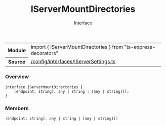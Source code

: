 
<header class="symbol-info-header"><h1 id="iservermountdirectories">IServerMountDirectories</h1><label class="symbol-info-type-label interface">Interface</label></header>
<!-- summary -->
<section class="symbol-info"><table class="is-full-width"><tbody><tr><th>Module</th><td><div class="lang-typescript"><span class="token keyword">import</span> { IServerMountDirectories }&nbsp;<span class="token keyword">from</span>&nbsp;<span class="token string">"ts-express-decorators"</span></div></td></tr><tr><th>Source</th><td><a href="https://github.com/Romakita/ts-express-decorators/blob/v3.8.0/src//config/interfaces/IServerSettings.ts#L0-L0">/config/interfaces/IServerSettings.ts</a></td></tr></tbody></table></section>
<!-- overview -->


### Overview


<pre><code class="typescript-lang "><span class="token keyword">interface</span> IServerMountDirectories <span class="token punctuation">{</span>
    <span class="token punctuation">[</span>endpoint<span class="token punctuation">:</span> <span class="token keyword">string</span><span class="token punctuation">]</span><span class="token punctuation">:</span> <span class="token keyword">any</span> | <span class="token keyword">string</span> | <span class="token punctuation">(</span><span class="token keyword">any</span> | <span class="token keyword">string</span><span class="token punctuation">)</span><span class="token punctuation">[</span><span class="token punctuation">]</span><span class="token punctuation">;</span>
<span class="token punctuation">}</span></code></pre>


<!-- Parameters -->

<!-- Description -->

<!-- Members -->







### Members



<div class="method-overview">
<pre><code class="typescript-lang "><span class="token punctuation">[</span>endpoint<span class="token punctuation">:</span> <span class="token keyword">string</span><span class="token punctuation">]</span><span class="token punctuation">:</span> <span class="token keyword">any</span> | <span class="token keyword">string</span> | <span class="token punctuation">(</span><span class="token keyword">any</span> | <span class="token keyword">string</span><span class="token punctuation">)</span><span class="token punctuation">[</span><span class="token punctuation">]</span></code></pre>
</div>








